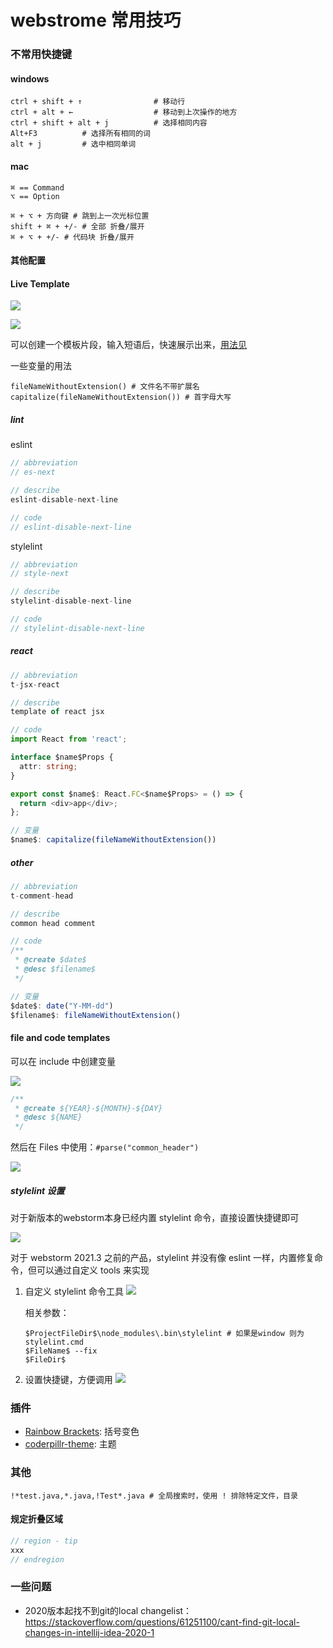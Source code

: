 # webstrome 常用技巧

### 不常用快捷键

#### windows

```shell
ctrl + shift + ↑                # 移动行
ctrl + alt + ←                  # 移动到上次操作的地方
ctrl + shift + alt + j          # 选择相同内容
Alt+F3          # 选择所有相同的词
alt + j         # 选中相同单词
```

#### mac

```shell
⌘ == Command
⌥ == Option

⌘ + ⌥ + 方向键 # 跳到上一次光标位置
shift + ⌘ + +/- # 全部 折叠/展开
⌘ + ⌥ + +/- # 代码块 折叠/展开
```

#### 其他配置

#### Live Template

![](./imgs/template1.png)

![](./imgs/template0.png)

可以创建一个模板片段，输入短语后，快速展示出来，[用法见](https://jetbrains.com.zh.xy2401.com/help/webstorm/template-variables.html)

一些变量的用法

```shell
fileNameWithoutExtension() # 文件名不带扩展名
capitalize(fileNameWithoutExtension()) # 首字母大写
```

##### lint

eslint

```js
// abbreviation
// es-next

// describe
eslint-disable-next-line

// code
// eslint-disable-next-line
```

stylelint

```js
// abbreviation
// style-next

// describe
stylelint-disable-next-line

// code
// stylelint-disable-next-line
```

##### react

```typescript
// abbreviation
t-jsx-react

// describe
template of react jsx

// code
import React from 'react';

interface $name$Props {
  attr: string;
}

export const $name$: React.FC<$name$Props> = () => {
  return <div>app</div>;
};

// 变量
$name$: capitalize(fileNameWithoutExtension())
```

##### other

```js
// abbreviation
t-comment-head

// describe
common head comment

// code
/**
 * @create $date$
 * @desc $filename$
 */

// 变量
$date$: date("Y-MM-dd")
$filename$: fileNameWithoutExtension()
```

#### file and code templates

可以在 include 中创建变量

![](./imgs/template2.png)

```js
/**
 * @create ${YEAR}-${MONTH}-${DAY}
 * @desc ${NAME}
 */
```

然后在 Files 中使用：`#parse("common_header")`

![](./imgs/template3.png)

##### stylelint 设置

对于新版本的webstorm本身已经内置 stylelint 命令，直接设置快捷键即可

![](./imgs/stylelint3.png)

对于 webstorm 2021.3 之前的产品，stylelint 并没有像 eslint 一样，内置修复命令，但可以通过自定义 tools 来实现

1. 自定义 stylelint 命令工具
    ![](./imgs/stylelint1.png)

    相关参数：

    ```shell
    $ProjectFileDir$\node_modules\.bin\stylelint # 如果是window 则为 stylelint.cmd
    $FileName$ --fix
    $FileDir$
    ```

2. 设置快捷键，方便调用
   ![](./imgs/stylelint2.png)

### 插件

- [Rainbow Brackets](https://plugins.jetbrains.com/plugin/10080-rainbow-brackets): 括号变色
- [coderpillr-theme](https://plugins.jetbrains.com/plugin/12878-coderpillr-theme): 主题

### 其他

```shell
!*test.java,*.java,!Test*.java # 全局搜索时，使用 ! 排除特定文件，目录
```

#### 规定折叠区域

```js
// region - tip
xxx
// endregion
```

### 一些问题

- 2020版本起找不到git的local changelist：<https://stackoverflow.com/questions/61251100/cant-find-git-local-changes-in-intellij-idea-2020-1>
